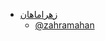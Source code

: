 + [زهراماهان](https://github.com/zahramahan/zahramahan.github.io/blob/master/index.md)
    - [@zahramahan](https://github.com/zahramahan)
